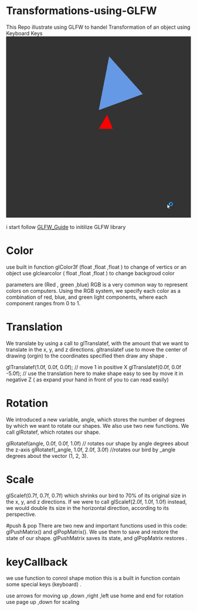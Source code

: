 # Transformations-using-GLFW
This Repo illustrate using GLFW to handel Transformation of an object using Keyboard Keys 
 ![](glfw.gif)

i start follow [GLFW_Guide](https://www.glfw.org/docs/latest/quick.html)  to initilize GLFW library

# Color
use built in function glColor3f (float ,float ,float ) to change of vertics or an object use glclearcolor ( float ,float ,float ) to change backgroud color

parameters are (Red , green ,blue) RGB is a very common way to represent colors on computers. Using the RGB system, we specify each color as a combination of red, blue, and green light components, where each component ranges from 0 to 1.

# Translation
We translate by using a call to glTranslatef, with the amount that we want to translate in the x, y, and z directions. gltranslatef use to move the center of drawing (orgin) to the coordinates specified then draw any shape .

glTranslatef(1.0f, 0.0f, 0.0f); // move 1 in positive X glTranslatef(0.0f, 0.0f -5.0f); // use the translation here to make shape easy to see by move it in negative Z ( as expand your hand in front of you to can read easily)

# Rotation
We introduced a new variable, angle, which stores the number of degrees by which we want to rotate our shapes. We also use two new functions. We call glRotatef, which rotates our shape.

glRotatef(angle, 0.0f, 0.0f, 1.0f) // rotates our shape by angle degrees about the z-axis glRotatef(_angle, 1.0f, 2.0f, 3.0f) //rotates our bird by _angle degrees about the vector (1, 2, 3).

# Scale
glScalef(0.7f, 0.7f, 0.7f) which shrinks our bird to 70% of its original size in the x, y, and z directions. If we were to call glScalef(2.0f, 1.0f, 1.0f) instead, we would double its size in the horizontal direction, according to its perspective.

#push & pop
There are two new and important functions used in this code: glPushMatrix() and glPopMatrix(). We use them to save and restore the state of our shape. glPushMatrix saves its state, and glPopMatrix restores .

# keyCallback

we use function to conrol shape motion this is a built in function contain some special keys (keyboard) .

use arrows for moving up ,down ,right ,left use home and end for rotation use page up ,down for scaling

